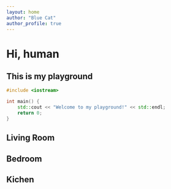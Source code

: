```yaml
---
layout: home
author: "Blue Cat"
author_profile: true
---
```

# Hi, human
## This is my playground

```c++
#include <iostream>

int main() {
    std::cout << "Welcome to my playground!" << std::endl;
    return 0;
}
```
## Living Room
## Bedroom
## Kichen
